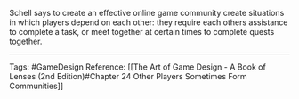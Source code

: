 Schell says to create an effective online game community create situations in which players depend on each other: they require each others assistance to complete a task, or meet together at certain times to complete quests together.

---

Tags: #GameDesign 
Reference: [[The Art of Game Design - A Book of Lenses (2nd Edition)#Chapter 24 Other Players Sometimes Form Communities]]